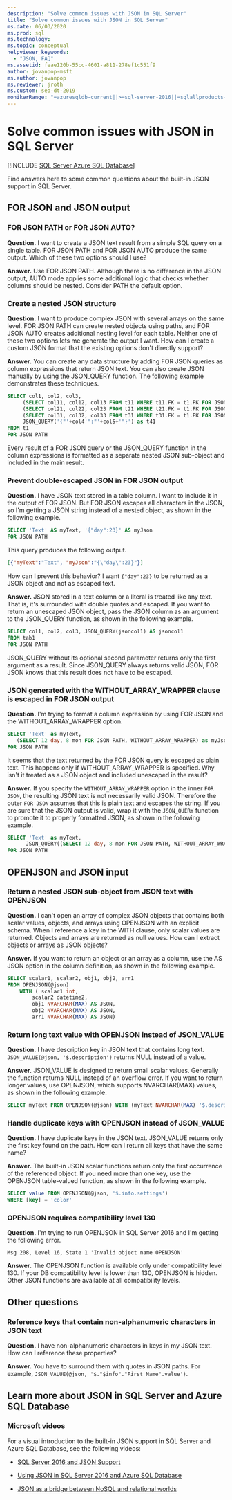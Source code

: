 ```yaml
---
description: "Solve common issues with JSON in SQL Server"
title: "Solve common issues with JSON in SQL Server"
ms.date: 06/03/2020
ms.prod: sql
ms.technology: 
ms.topic: conceptual
helpviewer_keywords: 
  - "JSON, FAQ"
ms.assetid: feae120b-55cc-4601-a811-278ef1c551f9
author: jovanpop-msft
ms.author: jovanpop
ms.reviewer: jroth
ms.custom: seo-dt-2019
monikerRange: "=azuresqldb-current||>=sql-server-2016||=sqlallproducts-allversions||>=sql-server-linux-2017||=azuresqldb-mi-current"
---
```

# Solve common issues with JSON in SQL Server
[!INCLUDE [SQL Server Azure SQL Database](../../includes/applies-to-version/sqlserver2016-asdb.md)]

 Find answers here to some common questions about the built-in JSON support in SQL Server.  
 
## FOR JSON and JSON output

### FOR JSON PATH or FOR JSON AUTO?  
 **Question.** I want to create a JSON text result from a simple SQL query on a single table. FOR JSON PATH and FOR JSON AUTO produce the same output. Which of these two options should I use?  
  
 **Answer.** Use FOR JSON PATH. Although there is no difference in the JSON output, AUTO mode applies some additional logic that checks whether columns should be nested. Consider PATH the default option.  

### Create a nested JSON structure  
 **Question.** I want to produce complex JSON with several arrays on the same level. FOR JSON PATH can create nested objects using paths, and FOR JSON AUTO creates additional nesting level for each table. Neither one of these two options lets me generate the output I want. How can I create a custom JSON format that the existing options don't directly support?  
  
 **Answer.** You can create any data structure by adding FOR JSON queries as column expressions that return JSON text. You can also create JSON manually by using the JSON_QUERY function. The following example demonstrates these techniques.  
  
```sql  
SELECT col1, col2, col3,  
     (SELECT col11, col12, col13 FROM t11 WHERE t11.FK = t1.PK FOR JSON PATH) as t11,  
     (SELECT col21, col22, col23 FROM t21 WHERE t21.FK = t1.PK FOR JSON PATH) as t21,  
     (SELECT col31, col32, col33 FROM t31 WHERE t31.FK = t1.PK FOR JSON PATH) as t31,  
     JSON_QUERY('{"'+col4'":"'+col5+'"}') as t41  
FROM t1  
FOR JSON PATH  
```  
  
Every result of a FOR JSON query or the JSON_QUERY function in the column expressions is formatted as a separate nested JSON sub-object and included in the main result.  

### Prevent double-escaped JSON in FOR JSON output  
 **Question.** I have JSON text stored in a table column. I want to include it in the output of FOR JSON. But FOR JSON escapes all characters in the JSON, so I'm getting a JSON string instead of a nested object, as shown in the following example.  
  
```sql  
SELECT 'Text' AS myText, '{"day":23}' AS myJson  
FOR JSON PATH  
```  
  
 This query produces the following output.  
  
```json  
[{"myText":"Text", "myJson":"{\"day\":23}"}]  
```  
  
 How can I prevent this behavior? I want `{"day":23}` to be returned as a JSON object and not as escaped text.  
  
 **Answer.** JSON stored in a text column or a literal is treated like any text. That is, it's surrounded with double quotes and escaped. If you want to return an unescaped JSON object, pass the JSON column as an argument to the JSON_QUERY function, as shown in the following example.  
  
```sql  
SELECT col1, col2, col3, JSON_QUERY(jsoncol1) AS jsoncol1  
FROM tab1  
FOR JSON PATH  
```  
  
 JSON_QUERY without its optional second parameter returns only the first argument as a result. Since JSON_QUERY always returns valid JSON, FOR JSON knows that this result does not have to be escaped.

### JSON generated with the WITHOUT_ARRAY_WRAPPER clause is escaped in FOR JSON output  
 **Question.** I'm trying to format a column expression by using FOR JSON and the WITHOUT_ARRAY_WRAPPER option.  
  
```sql  
SELECT 'Text' as myText,  
   (SELECT 12 day, 8 mon FOR JSON PATH, WITHOUT_ARRAY_WRAPPER) as myJson  
FOR JSON PATH   
```  
  
 It seems that the text returned by the FOR JSON query is escaped as plain text. This happens only if WITHOUT_ARRAY_WRAPPER is specified. Why isn't it treated as a JSON object and included unescaped in the result?  
  
 **Answer.** If you specify the `WITHOUT_ARRAY_WRAPPER` option in the inner `FOR JSON`, the resulting JSON text is not necessarily valid JSON. Therefore the outer `FOR JSON` assumes that this is plain text and escapes the string. If you are sure that the JSON output is valid, wrap it with the `JSON_QUERY` function to promote it to properly formatted JSON, as shown in the following example.  
  
```sql  
SELECT 'Text' as myText,  
      JSON_QUERY((SELECT 12 day, 8 mon FOR JSON PATH, WITHOUT_ARRAY_WRAPPER)) as myJson  
FOR JSON PATH    
```  

## OPENJSON and JSON input

### Return a nested JSON sub-object from JSON text with OPENJSON  
 **Question.** I can't open an array of complex JSON objects that contains both scalar values, objects, and arrays using OPENJSON with an explicit schema. When I reference a key in the WITH clause, only scalar values are returned. Objects and arrays are returned as null values. How can I extract objects or arrays as JSON objects?  
  
 **Answer.** If you want to return an object or an array as a column, use the AS JSON option in the column definition, as shown in the following example.  
  
```sql  
SELECT scalar1, scalar2, obj1, obj2, arr1  
FROM OPENJSON(@json)  
    WITH ( scalar1 int,  
        scalar2 datetime2,  
        obj1 NVARCHAR(MAX) AS JSON,  
        obj2 NVARCHAR(MAX) AS JSON,  
        arr1 NVARCHAR(MAX) AS JSON)  
```  

### Return long text value with OPENJSON instead of JSON_VALUE
 **Question.** I have description key in JSON text that contains long text. `JSON_VALUE(@json, '$.description')` returns NULL instead of a value.  
  
 **Answer.** JSON_VALUE is designed to return small scalar values. Generally the function returns NULL instead of an overflow error. If you want to return longer values, use OPENJSON, which supports NVARCHAR(MAX) values, as shown in the following example.  
  
```sql  
SELECT myText FROM OPENJSON(@json) WITH (myText NVARCHAR(MAX) '$.description')  
```  

### Handle duplicate keys with OPENJSON instead of JSON_VALUE
 **Question.** I have duplicate keys in the JSON text. JSON_VALUE returns only the first key found on the path. How can I return all keys that have the same name?  
  
 **Answer.** The built-in JSON scalar functions return only the first occurrence of the referenced object. If you need more than one key, use the OPENJSON table-valued function, as shown in the following example.  
  
```sql  
SELECT value FROM OPENJSON(@json, '$.info.settings')  
WHERE [key] = 'color'  
```  

### OPENJSON requires compatibility level 130  
 **Question.** I'm trying to run  OPENJSON in SQL Server 2016 and I'm getting the following error.  
  
 `Msg 208, Level 16, State 1 'Invalid object name OPENJSON'`  
  
 **Answer.** The OPENJSON function is available only under compatibility level 130. If your DB compatibility level is lower than 130, OPENJSON is hidden. Other JSON functions are available at all compatibility levels.  
 
## Other questions

### Reference keys that contain non-alphanumeric characters in JSON text  
 **Question.** I have non-alphanumeric characters in keys in my JSON text. How can I reference these properties?  
  
 **Answer.** You have to surround them with quotes in JSON paths. For example, `JSON_VALUE(@json, '$."$info"."First Name".value')`.
 
## Learn more about JSON in SQL Server and Azure SQL Database  
  
### Microsoft videos

For a visual introduction to the built-in JSON support in SQL Server and Azure SQL Database, see the following videos:

-   [SQL Server 2016 and JSON Support](https://channel9.msdn.com/Shows/Data-Exposed/SQL-Server-2016-and-JSON-Support)

-   [Using JSON in SQL Server 2016 and Azure SQL Database](https://channel9.msdn.com/Shows/Data-Exposed/Using-JSON-in-SQL-Server-2016-and-Azure-SQL-Database)

-   [JSON as a bridge between NoSQL and relational worlds](https://channel9.msdn.com/events/DataDriven/SQLServer2016/JSON-as-a-bridge-betwen-NoSQL-and-relational-worlds)
